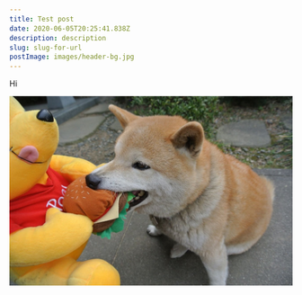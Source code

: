 ```yaml
---
title: Test post
date: 2020-06-05T20:25:41.838Z
description: description
slug: slug-for-url
postImage: images/header-bg.jpg
---
```

Hi 

![Sebek image](images/b8gst17liem.jpg "Sebek")